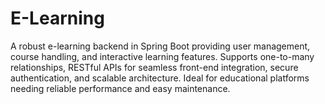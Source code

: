 # E-Learning
A robust e-learning backend in Spring Boot providing user management, course handling, and interactive learning features. Supports one-to-many relationships, RESTful APIs for seamless front-end integration, secure authentication, and scalable architecture. Ideal for educational platforms needing reliable performance and easy maintenance.
